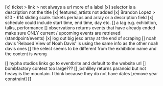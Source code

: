 [x] ticket > link > not always a url more of a label
[x] selector is a description not the title
[x] featured_artists not added
[x] Brandon Lopez > £10 - £14 sliding scale. tickets perhaps and array or a description field
[x] schedule could include start time, end time, day etc.
[] a tag e.g. exhibition, talks, performance
[] observations returns events that have already ended make sure ONLY current / upcoming events are retrieved (standpoint/events)
[x] log out big jeso array at the end of scraping
[] noah davis 'Relaxed View of Noah Davis' is using the same info as the other noah davis ones
[] the select seems to be different from the exhibition name and the content is wrong

[] hypha studios links go to eventbrite and default to the website url
[] bombfactory context too large???
[] joshlilley returns paranoid but not heavy is the mountain. I think because they do not have dates [remove year constraint]
[]
